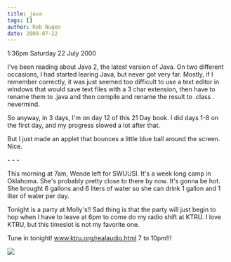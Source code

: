 ```yaml
---
title: java
tags: []
author: Rob Nugen
date: 2000-07-22
---
```


<p class=date>1:36pm Saturday 22 July 2000</p>

<p>I've been reading about Java 2, the latest version
of Java.  On two different occasions, I had started
learing Java, but never got very far.  Mostly, if I
remember correctly, it was just seemed too difficult
to use a text editor in windows that would save text
files with a 3 char extension, then have to rename
them to .java and then compile and rename the result
to .class .  nevermind.

<p>So anyway, in 3 days, I'm on day 12 of this 21 Day
book.  I did days 1-8 on the first day, and my
progress slowed a lot after that.

<p>But I just made an applet that bounces a little
blue ball around the screen.  Nice.

<p>- - -

<p>This morning at 7am, Wende left for SWUUSI.  It's a
week long camp in Oklahoma.  She's probably pretty
close to there by now.  It's gonna be hot.  She
brought 6 gallons and 6 liters of water so she can
drink 1 gallon and 1 liter of water per day.

<p>Tonight is a party at Molly's!!  Sad thing is that
the party will just begin to hop when I have to leave
at 6pm to come do my radio shift at KTRU.  I love
KTRU, but this timeslot is not my favorite one.

<p>Tune in tonight!  <a
href="https://www.ktru.org/realaudio.html">www.ktru.org/realaudio.html</a>
7 to 10pm!!!

<p><img src="/images/rob/wL-ROB.gif">
